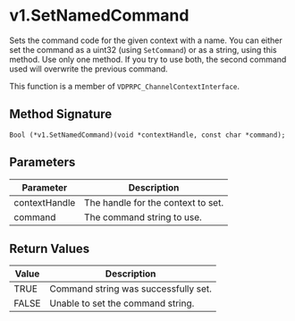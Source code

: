 # v1.SetNamedCommand

Sets the command code for the given context with a name. You can either set the command as a uint32 (using `SetCommand`) or as a string, using this method. Use only one method. If you try to use both, the second command used will overwrite the previous command.
 
This function is a member of `VDPRPC_ChannelContextInterface`.

## Method Signature
```
Bool (*v1.SetNamedCommand)(void *contextHandle, const char *command); 
```

## Parameters

| Parameter | Description |
| --------- | ----------- |
| contextHandle | The handle for the context to set. |
| command | The command string to use. |

## Return Values

| Value | Description |
| ----- | ----------- |
| TRUE | Command string was successfully set. |
| FALSE | Unable to set the command string. |


